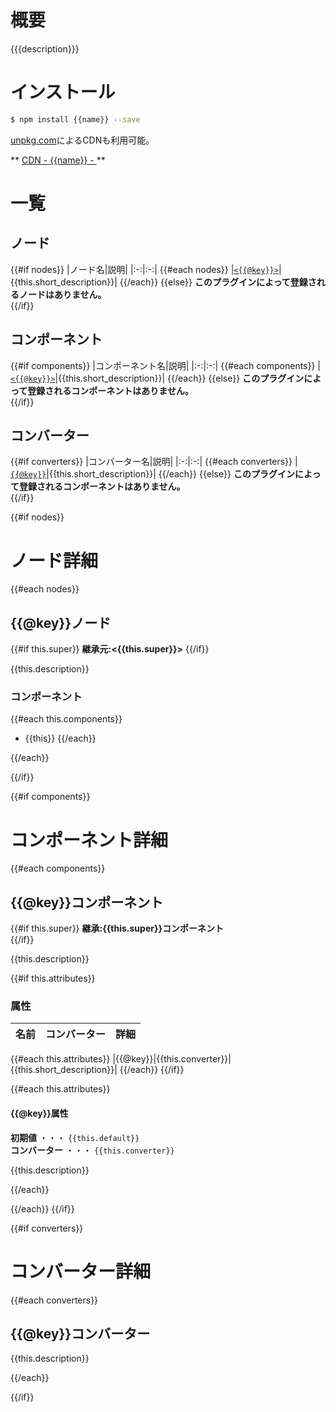 # 概要

{{{description}}}

# インストール

```sh
$ npm install {{name}} --save
```

[unpkg.com](https://unpkg.com)によるCDNも利用可能。

** [CDN - {{name}} - ](https://unpkg.com/{{name}}/register/{{short_name}}.js) **

# 一覧

## ノード

{{#if nodes}}
  |ノード名|説明|
  |:-:|:-:|
  {{#each nodes}}
  |[`<{{@key}}>`](#{{@key}}ノード)|{{this.short_description}}|
  {{/each}}
{{else}}
  **このプラグインによって登録されるノードはありません。**  
{{/if}}

## コンポーネント

{{#if components}}
  |コンポーネント名|説明|
  |:-:|:-:|
  {{#each components}}
  |[`<{{@key}}>`](#{{@key}}コンポーネント)|{{this.short_description}}|
  {{/each}}
{{else}}
  **このプラグインによって登録されるコンポーネントはありません。**  
{{/if}}

## コンバーター

{{#if converters}}
  |コンバーター名|説明|
  |:-:|:-:|
  {{#each converters}}
  |[`{{@key}}`](#{{@key}}コンバーター)|{{this.short_description}}|
  {{/each}}
{{else}}
  **このプラグインによって登録されるコンポーネントはありません。**  
{{/if}}

{{#if nodes}}
# ノード詳細

{{#each nodes}}

## {{@key}}ノード

{{#if this.super}}
**継承元:&lt;{{this.super}}&gt;**
{{/if}}

{{this.description}}

### コンポーネント

{{#each this.components}}
* {{this}}
{{/each}}

{{/each}}

{{/if}}

{{#if components}}

# コンポーネント詳細

{{#each components}}

## {{@key}}コンポーネント

{{#if this.super}}
  **継承:{{this.super}}コンポーネント**  
{{/if}}

{{this.description}}

{{#if this.attributes}}
### 属性

|名前|コンバーター|詳細|
|:-:|:-:|:-:|
{{#each this.attributes}}
|{{@key}}|{{this.converter}}|{{this.short_description}}|
{{/each}}
{{/if}}

{{#each this.attributes}}

#### {{@key}}属性

**初期値** ・・・ `{{this.default}}`  
**コンバーター** ・・・ `{{this.converter}}`

{{this.description}}

{{/each}}

{{/each}}
{{/if}}

{{#if converters}}

# コンバーター詳細

{{#each converters}}
## {{@key}}コンバーター

{{this.description}}

{{/each}}

{{/if}}

